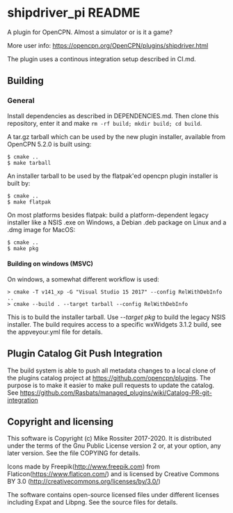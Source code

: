 # shipdriver\_pi README

A plugin for OpenCPN. Almost a simulator or is it a game?

More user info: https://opencpn.org/OpenCPN/plugins/shipdriver.html

The plugin uses a continous integration setup described in CI.md.

## Building

### General

Install dependencies as described in DEPENDENCIES.md. Then clone
this repository, enter it and make `rm -rf build; mkdir build; cd build`.

A tar.gz tarball which can be used by the new plugin installer, available
from OpenCPN 5.2.0 is built using:

    $ cmake ..
    $ make tarball

An installer tarball to be used by the flatpak'ed opencpn plugin
installer is built by:

    $ cmake ..
    $ make flatpak

On most platforms besides flatpak: build a platform-dependent legacy
installer like a NSIS .exe on Windows, a Debian .deb package on Linux
and a .dmg image for MacOS:

    $ cmake ..
    $ make pkg

#### Building on windows (MSVC)
On windows, a somewhat different workflow is used:

    > cmake -T v141_xp -G "Visual Studio 15 2017" --config RelWithDebInfo  ..
    > cmake --build . --target tarball --config RelWithDebInfo

This is to build the installer tarball. Use _--target pkg_ to build the
legacy NSIS installer. The build requires access to a specific wxWidgets
3.1.2 build, see the appveyour.yml file for details.

## Plugin Catalog Git Push Integration

The build system is able to push all metadata changes to a local clone
of the plugins catalog project at https://github.com/opencpn/plugins.
The purpose is to make it easier to make pull requests to update the
catalog. See
https://github.com/Rasbats/managed_plugins/wiki/Catalog-PR-git-integration


## Copyright and licensing

This software is Copyright (c) Mike Rossiter 2017-2020. It is distributed under the terms of the Gnu Public License version 2 or, at your option, any later version. See the file COPYING for details.

Icons made by Freepik(http://www.freepik.com) from Flaticon(https://www.flaticon.com/) and is licensed by Creative Commons BY 3.0 (http://creativecommons.org/licenses/by/3.0/)

The software contains open-source licensed files under different licenses including Expat and Libpng. See the source files for details.


